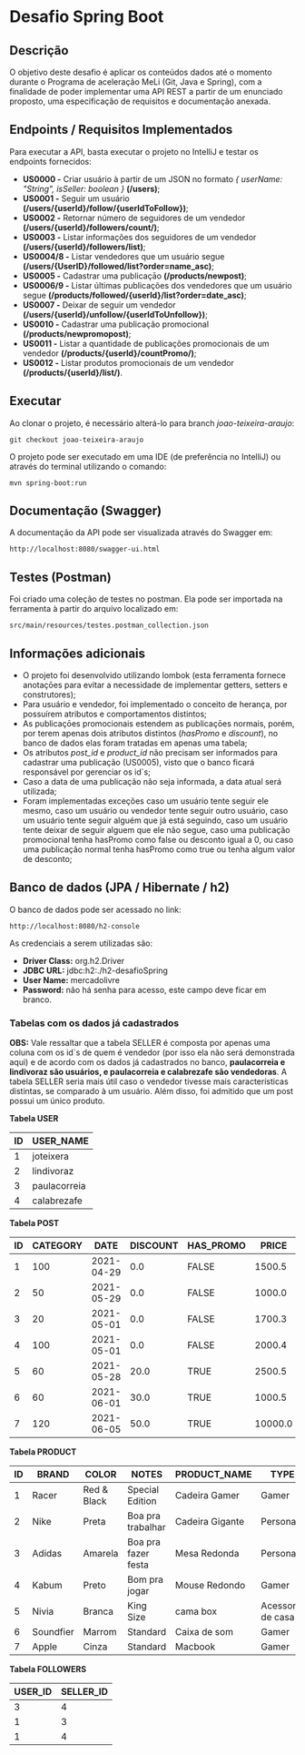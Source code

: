 # Desafio Spring Boot

## Descrição
O objetivo deste desafio é aplicar os conteúdos dados até o momento durante o Programa de aceleração MeLi 
(Git, Java e Spring), com a finalidade de poder implementar uma API REST a partir de um enunciado proposto, uma 
especificação de requisitos e documentação anexada.

## Endpoints / Requisitos Implementados

Para executar a API, basta executar o projeto no IntelliJ e testar os endpoints fornecidos:
* **US0000 -** Criar usuário à partir de um JSON no formato *{ userName: "String", isSeller: boolean }* **(/users)**;
* **US0001 -** Seguir um usuário **(/users/{userId}/follow/{userIdToFollow})**;
* **US0002 -** Retornar número de seguidores de um vendedor **(/users/{userId}/followers/count/)**;
* **US0003 -** Listar informações dos seguidores de um vendedor **(/users/{userId}/followers/list)**;
* **US0004/8 -** Listar vendedores que um usuário segue **(/users/{UserID}/followed/list?order=name_asc)**;
* **US0005 -** Cadastrar uma publicaçāo **(/products/newpost)**;
* **US0006/9 -** Listar últimas publicações dos vendedores que um usuário segue **(/products/followed/{userId}/list?order=date_asc)**;
* **US0007 -** Deixar de seguir um vendedor **(/users/{userId}/unfollow/{userIdToUnfollow})**;
* **US0010 -** Cadastrar uma publicação promocional **(/products/newpromopost)**;
* **US0011 -** Listar a quantidade de publicações promocionais de um vendedor **(/products/{userId}/countPromo/)**;
* **US0012 -** Listar produtos promocionais de um vendedor **(/products/{userId}/list/)**.

## Executar

Ao clonar o projeto, é necessário alterá-lo para branch *joao-teixeira-araujo*:

```
git checkout joao-teixeira-araujo
```

O projeto pode ser executado em uma IDE (de preferência no IntelliJ) ou através do terminal utilizando o comando:

```
mvn spring-boot:run
```

## Documentação (Swagger)

A documentação da API pode ser visualizada através do Swagger em:
```
http://localhost:8080/swagger-ui.html
```


## Testes (Postman)

Foi criado uma coleção de testes no postman. Ela pode ser importada na ferramenta à partir do arquivo localizado em: 

```
src/main/resources/testes.postman_collection.json
```


## Informações adicionais

* O projeto foi desenvolvido utilizando lombok (esta ferramenta fornece anotaçōes para evitar a necessidade de
  implementar getters, setters e construtores);
* Para usuário e vendedor, foi implementado o conceito de herança, por possuírem atributos e comportamentos distintos;
* As publicaçōes promocionais estendem as publicaçōes normais, porém, por terem apenas dois atributos distintos
  (*hasPromo* e *discount*), no banco de dados elas foram tratadas em apenas uma tabela;
* Os atributos *post_id* e *product_id* não precisam ser informados para cadastrar uma publicação (US0005), visto que
  o banco ficará responsável por gerenciar os id`s;
* Caso a data de uma publicação não seja informada, a data atual será utilizada;
* Foram implementadas exceções caso um usuário tente seguir ele mesmo, caso um usuário ou vendedor tente seguir outro
  usuário, caso um usuário tente seguir alguém que já está seguindo, caso um usuário tente deixar de seguir alguem que
  ele não segue, caso uma publicação promocional tenha hasPromo como false ou desconto igual a 0, ou caso uma publicação
  normal tenha hasPromo como true ou tenha algum valor de desconto;


## Banco de dados (JPA / Hibernate / h2)

O banco de dados pode ser acessado no link:
```
http://localhost:8080/h2-console
```

As credenciais a serem utilizadas são:

* **Driver Class:** org.h2.Driver
* **JDBC URL:** jdbc:h2:./h2-desafioSpring
* **User Name:** mercadolivre
* **Password:** não há senha para acesso, este campo deve ficar em branco.

<h3>Tabelas com os dados já cadastrados</h3>

**OBS:** Vale ressaltar que a tabela SELLER é composta por apenas uma coluna com os id`s de quem é vendedor 
(por isso ela não será demonstrada aqui) e de acordo com os dados já cadastrados no banco, **paulacorreia e lindivoraz 
são usuários, e paulacorreia e calabrezafe são vendedoras**. A tabela SELLER seria mais útil caso o vendedor tivesse mais 
características distintas, se comparado à um usuário. Além disso, foi admitido que um post possui um único produto.

**Tabela USER**

ID | USER_NAME |
--- | --- | 
1 | joteixera
2 | lindivoraz
3 | paulacorreia
4 | calabrezafe

**Tabela POST**

ID | CATEGORY | DATE | DISCOUNT | HAS_PROMO | PRICE | PRODUCT_ID | SELLER_ID
--- | --- | --- | --- | --- | --- | --- | ---
1 | 100 | 2021-04-29 | 0.0 | FALSE | 1500.5 | 1 | 3
2 | 50 | 2021-05-29 | 0.0 | FALSE | 1000.0 | 2 | 3
3 | 20 | 2021-05-01 | 0.0 | FALSE | 1700.3 | 3 | 3
4 | 100 | 2021-05-01 | 0.0 | FALSE | 2000.4 | 4 | 4
5 | 60 | 2021-05-28 | 20.0 | TRUE | 2500.5 | 5 | 3
6 | 60 | 2021-06-01 | 30.0  | TRUE | 1000.5 | 6 | 3
7 | 120 | 2021-06-05 | 50.0 | TRUE | 10000.0 | 7 | 3

**Tabela PRODUCT**

ID | BRAND | COLOR | NOTES | PRODUCT_NAME | TYPE
--- | --- | --- | --- | --- | --- 
1 | Racer | Red & Black | Special Edition | Cadeira Gamer | Gamer
2 | Nike | Preta | Boa pra trabalhar | Cadeira Gigante | Personal
3 | Adidas | Amarela | Boa pra fazer festa | Mesa Redonda | Personal
4 | Kabum | Preto | Bom pra jogar | Mouse Redondo | Gamer 
5 | Nivia | Branca | King Size | cama box | Acessorio de casa
6 | Soundfier | Marrom | Standard  | Caixa de som | Gamer
7 | Apple | Cinza | Standard | Macbook | Gamer

**Tabela FOLLOWERS**

USER_ID | SELLER_ID |
--- | --- | 
3 | 4
1 | 3
1 | 4
